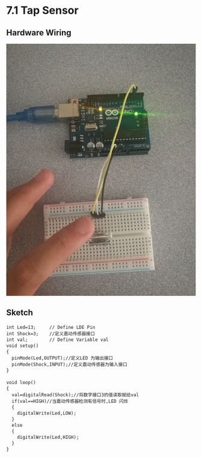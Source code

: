 # 7.1 Tap Sensor

## Hardware Wiring
![Image](../../Examples/sensor-kit-for-arduino/002_Tap.jpg)

## Sketch
```
int Led=13;     // Define LDE Pin
int Shock=3;    //定义震动传感器接口
int val;        // Define Variable val
void setup()
{
  pinMode(Led,OUTPUT);//定义LED 为输出接口
  pinMode(Shock,INPUT);//定义震动传感器为输入接口
}

void loop()
{
  val=digitalRead(Shock);//将数字接口3的值读取赋给val
  if(val==HIGH)//当震动传感器检测有信号时,LED 闪烁
  {
    digitalWrite(Led,LOW);
  }
  else
  {
    digitalWrite(Led,HIGH);
  }
}
```